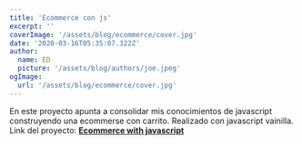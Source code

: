 ```yaml
---
title: 'Ecommerce con js'
excerpt: ''
coverImage: '/assets/blog/ecommerce/cover.jpg'
date: '2020-03-16T05:35:07.322Z'
author:
  name: ED
  picture: '/assets/blog/authors/joe.jpeg'
ogImage:
  url: '/assets/blog/ecommerce/cover.jpg'
---
```

En este proyecto apunta a consolidar mis conocimientos de javascript construyendo una ecommerse con carrito. Realizado con javascript vainilla. Link del proyecto: **[Ecommerce with javascript](https://github.com/erickaldiaz/shopping-cart)**